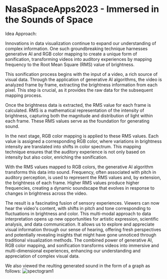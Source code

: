 ﻿# NasaSpaceApps2023 - Immersed in the Sounds of Space

Idea Approach: 

Innovations in data visualization continue to expand our understanding of complex information. One such groundbreaking technique harnesses generative AI and RGB color mapping to create a unique form of sonification, transforming videos into auditory experiences by mapping frequency to the Root Mean Square (RMS) value of brightness.

This sonification process begins with the input of a video, a rich source of visual data. Through the application of generative AI algorithms, the video is analyzed frame by frame, extracting the brightness information from each pixel. This step is crucial, as it provides the raw data for the subsequent mapping process.

Once the brightness data is extracted, the RMS value for each frame is calculated. RMS is a mathematical representation of the intensity of brightness, capturing both the magnitude and distribution of light within each frame. These RMS values serve as the foundation for generating sound.

In the next stage, RGB color mapping is applied to these RMS values. Each value is assigned a corresponding RGB color, where variations in brightness intensity are translated into shifts in color spectrum. This mapping technique ensures that the auditory experience is not only based on intensity but also color, enriching the sonification.

With the RMS values mapped to RGB colors, the generative AI algorithm transforms this data into sound. Frequency, often associated with pitch in auditory perception, is used to represent the RMS values and, by extension, the brightness of each frame. Higher RMS values produce higher frequencies, creating a dynamic soundscape that evolves in response to changes in brightness across the video.

The result is a fascinating fusion of sensory experiences. Viewers can now hear the video's content, with shifts in pitch and tone corresponding to fluctuations in brightness and color. This multi-modal approach to data interpretation opens up new opportunities for artistic expression, scientific analysis, and data communication. It allows us to explore and appreciate visual information through our sense of hearing, offering fresh perspectives and potentially revealing insights that might have gone unnoticed through traditional visualization methods. The combined power of generative AI, RGB color mapping, and sonification transforms videos into immersive and multi-dimensional experiences, enhancing our understanding and appreciation of complex visual data.

We also viewed the reulting generated sound in the form of a graph as follows: 
![spectogram1](https://github.com/vbafnaa/NasaSpaceApps2023/assets/102181892/d3ad53bc-1d64-4db3-8882-05ce44b1e068)
